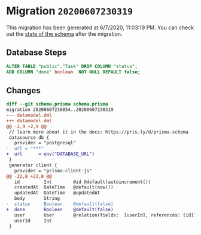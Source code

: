 # Migration `20200607230319`

This migration has been generated at 6/7/2020, 11:03:19 PM.
You can check out the [state of the schema](./schema.prisma) after the migration.

## Database Steps

```sql
ALTER TABLE "public"."Task" DROP COLUMN "status",
ADD COLUMN "done" boolean  NOT NULL DEFAULT false;
```

## Changes

```diff
diff --git schema.prisma schema.prisma
migration 20200607230054..20200607230319
--- datamodel.dml
+++ datamodel.dml
@@ -2,9 +2,9 @@
 // learn more about it in the docs: https://pris.ly/d/prisma-schema
 datasource db {
   provider = "postgresql"
-  url = "***"
+  url      = env("DATABASE_URL")
 }
 generator client {
   provider = "prisma-client-js"
@@ -22,8 +22,8 @@
   id         Int        @id @default(autoincrement())
   createdAt  DateTime   @default(now())
   updatedAt  DateTime   @updatedAt
   body       String
-  status     Boolean    @default(false)
+  done       Boolean    @default(false)
   user       User       @relation(fields:  [userId], references: [id])
   userId     Int
 }
```


